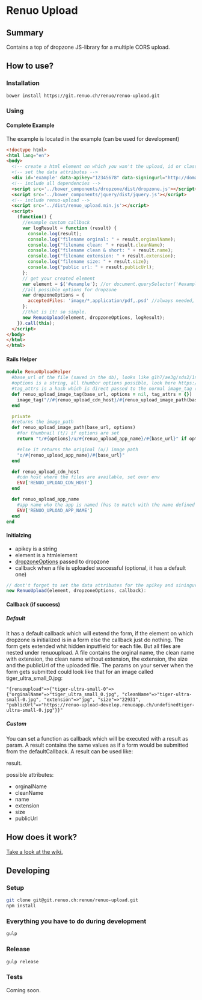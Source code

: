 # Renuo Upload

## Summary

Contains a top of dropzone JS-library for a multiple CORS upload.

## How to use?

### Installation 

```sh
bower install https://git.renuo.ch/renuo/renuo-upload.git
```

### Using

#### Complete Example

The example is located in the example (can be used for development)

```html
<!doctype html>
<html lang="en">
<body>
  <!-- create a html element on which you wan't the upload, id or class dosen't matter -->
  <!-- set the data attributes -->
  <div id='example' data-apikey="12345678" data-signingurl="http://domain/generate_policy"></div>
  <!-- include all dependencies -->
  <script src='../bower_components/dropzone/dist/dropzone.js'></script>
  <script src='../bower_components/jquery/dist/jquery.js'></script>
  <!-- include renuo-upload -->
  <script src='../dist/renuo_upload.min.js'></script>
  <script>
    (function() {
      //example custom callback
      var logResult = function (result) {
        console.log(result);
        console.log("filename orginal: " + result.orginalName);
        console.log("filename clean: " + result.cleanName);
        console.log("filename clean & short: " + result.name);
        console.log("filename extension: " + result.extension);
        console.log("filename size: " + result.size);
        console.log("public url: " + result.publicUrl);
      };
      // get your created element
      var element = $('#example'); //or document.querySelector('#example')
      //all possible options for dropzone
      var dropzoneOptions = {
        acceptedFiles: 'image/*,application/pdf,.psd' //always needed, look at http://www.dropzonejs.com/#config-acceptedFiles
      };
      //that is it! so simple.
      new RenuoUpload(element, dropzoneOptions, logResult);
    }).call(this);
  </script>
</body>
</html>
</html>
```

#### Rails Helper

```ruby
module RenuoUploadHelper
  #base_url of the file (saved in the db), looks like g1h7/ae3g/sds2/1n3h/filename
  #options is a string, all thumbor options possible, look here https://github.com/thumbor/thumbor/wiki/Usage
  #tag_attrs is a hash which is direct passed to the normal image_tag (all options like class: 'red' are possible)
  def renuo_upload_image_tag(base_url, options = nil, tag_attrs = {})
    image_tag("//#{renuo_upload_cdn_host}/#{renuo_upload_image_path(base_url, options)}", tag_attrs)
  end

  private
  #returns the image_path
  def renuo_upload_image_path(base_url, options)
    #for thumbnail (t/) if options are set
    return "t/#{options}/u/#{renuo_upload_app_name}/#{base_url}" if options

    #else it returns the original (o/) image path
    "o/#{renuo_upload_app_name}/#{base_url}"
  end

  def renuo_upload_cdn_host
    #cdn host where the files are available, set over env 
    ENV['RENUO_UPLOAD_CDN_HOST']
  end

  def renuo_upload_app_name
    #app name who the app is named (has to match with the name defined with the api_key)
    ENV['RENUO_UPLOAD_APP_NAME']
  end
end

```


#### Initialzing

* apikey is a string
* element is a htmlelement
* [dropzoneOptions](http://www.dropzonejs.com/#configuration-options) passed to dropzone
* callback when a file is uploaded successful (optional, it has a default one)

```js
// dont't forget to set the data attributes for the apikey and siningurl on the element you pass to the upload
new RenuoUpload(element, dropzoneOptions, callback):
```

#### Callback (if success)

##### Default

It has a default callback which will extend the form, if the element on which dropzone is initialized is in a form else the callback just do nothing. The form gets extended whit hidden inputfield for each file. But all files are nested under renuoupload. A file contains the orginal name, the clean name with extension, the clean name without extension, the extension, the size and the publicUrl of the uploaded file. The params on your server when the form gets submitted could look like that for an image called tiger_ultra_small_0.jpg:

```
"{renuoupload"=>{"tiger-ultra-small-0"=>{"orginalName"=>"tiger_ultra_small_0.jpg", "cleanName"=>"tiger-ultra-small-0.jpg", "extension"=>"jpg", "size"=>"22931", "publicUrl"=>"https://renuo-upload-develop.renuoapp.ch/undefinedtiger-ultra-small-0.jpg"}}"
```

##### Custom 
 
You can set a function as callback which will be executed with a result as param. A result contains the same values as if a form would be submitted from the defaultCallback. A result can be used like:

result.<attribute>

possible attributes:

* orginalName
* cleanName
* name      
* extension
* size
* publicUrl

## How does it work?

[Take a look at the wiki.](https://redmine.renuo.ch/projects/upload/wiki)


## Developing


### Setup

```sh
git clone git@git.renuo.ch:renuo/renuo-upload.git
npm install
```

### Everything you have to do during development

```sh
gulp
```

### Release

```sh
gulp release
```

### Tests

Coming soon.
